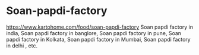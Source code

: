 # Soan-papdi-factory
https://www.kartohome.com/food/soan-papdi-factory Soan papdi factory in india, Soan papdi factory in banglore, Soan papdi factory in pune, Soan papdi factory in Kolkata, Soan papdi factory in Mumbai, Soan papdi factory in delhi , etc.
